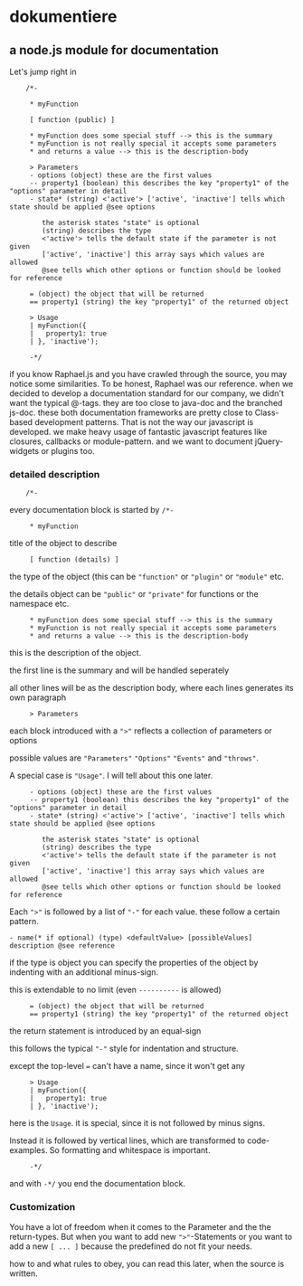 # dokumentiere

## a node.js module for documentation

Let's jump right in

		/*-
		
		 * myFunction
		 
		 [ function (public) ]
		 
		 * myFunction does some special stuff --> this is the summary
		 * myFunction is not really special it accepts some parameters
		 * and returns a value --> this is the description-body
		 
		 > Parameters
		 - options (object) these are the first values
		 -- property1 (boolean) this describes the key "property1" of the "options" parameter in detail
		 - state* (string) <'active'> ['active', 'inactive'] tells which state should be applied @see options
			
			the asterisk states "state" is optional
			(string) describes the type
			<'active'> tells the default state if the parameter is not given
			['active', 'inactive'] this array says which values are allowed
			@see tells which other options or function should be looked for reference
			
		 = (object) the object that will be returned
		 == property1 (string) the key "property1" of the returned object
		 
		 > Usage
		 | myFunction({
		 |   property1: true
		 | }, 'inactive');
		 
		 -*/

if you know Raphael.js and you have crawled through the source, you may notice some similarities. 
To be honest, Raphael was our reference. when we decided to develop a documentation standard for our
company, we didn't want the typical @-tags. they are too close to java-doc and the branched js-doc.
these both documentation frameworks are pretty close to Class-based development patterns. 
That is not the way our javascript is developed. we make heavy usage of fantastic javascript features
like closures, callbacks or module-pattern. and we want to document jQuery-widgets or plugins too.


### detailed description
		/*-
		
every documentation block is started by `/*-`

		 * myFunction
		
title of the object to describe

		 [ function (details) ]
		
the type of the object (this can be `"function"` or `"plugin"` or `"module"` etc.

the details object can be `"public"` or `"private"` for functions or the namespace etc.

		 * myFunction does some special stuff --> this is the summary
		 * myFunction is not really special it accepts some parameters
		 * and returns a value --> this is the description-body
		
this is the description of the object.

the first line is the summary and will be handled seperately

all other lines will be as the description body, where each lines generates its own paragraph

		 > Parameters
		
each block introduced with a `">"` reflects a collection of parameters or options

possible values are `"Parameters"` `"Options"` `"Events"` and `"throws"`. 

A special case is `"Usage"`. I will tell about this one later.

		 - options (object) these are the first values
		 -- property1 (boolean) this describes the key "property1" of the "options" parameter in detail
		 - state* (string) <'active'> ['active', 'inactive'] tells which state should be applied @see options
			
			the asterisk states "state" is optional
			(string) describes the type
			<'active'> tells the default state if the parameter is not given
			['active', 'inactive'] this array says which values are allowed
			@see tells which other options or function should be looked for reference
		
Each `">"` is followed by a list of `"-"` for each value. these follow a certain pattern.

	- name(* if optional) (type) <defaultValue> [possibleValues] description @see reference

if the type is object you can specify the properties of the object by indenting with an additional minus-sign.

this is extendable to no limit (even `----------` is allowed)

		 = (object) the object that will be returned
		 == property1 (string) the key "property1" of the returned object

the return statement is introduced by an equal-sign
 
this follows the typical `"-"` style for indentation and structure.

except the top-level `=` can't have a name, since it won't get any

		 > Usage
		 | myFunction({
		 |   property1: true
		 | }, 'inactive');

here is the `Usage`. it is special, since it is not followed by minus signs.

Instead it is followed by vertical lines, which are transformed to code-examples. So formatting and whitespace is important.

		 -*/
		 
and with `-*/` you end the documentation block.
		
### Customization

You have a lot of freedom when it comes to the Parameter and the the return-types. But when you
want to add new `">"`-Statements or you want to add a new `[ ... ]` because the predefined do 
not fit your needs.

how to and what rules to obey, you can read this later, when the source is written.